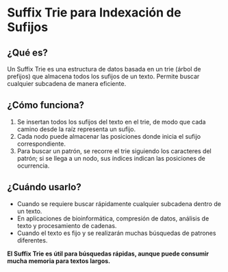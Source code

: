 # Suffix Trie para Indexación de Sufijos

## ¿Qué es?
Un Suffix Trie es una estructura de datos basada en un trie (árbol de prefijos) que almacena todos los sufijos de un texto. Permite buscar cualquier subcadena de manera eficiente.

## ¿Cómo funciona?
1. Se insertan todos los sufijos del texto en el trie, de modo que cada camino desde la raíz representa un sufijo.
2. Cada nodo puede almacenar las posiciones donde inicia el sufijo correspondiente.
3. Para buscar un patrón, se recorre el trie siguiendo los caracteres del patrón; si se llega a un nodo, sus índices indican las posiciones de ocurrencia.

## ¿Cuándo usarlo?
- Cuando se requiere buscar rápidamente cualquier subcadena dentro de un texto.
- En aplicaciones de bioinformática, compresión de datos, análisis de texto y procesamiento de cadenas.
- Cuando el texto es fijo y se realizarán muchas búsquedas de patrones diferentes.

**El Suffix Trie es útil para búsquedas rápidas, aunque puede consumir mucha memoria para textos largos.** 